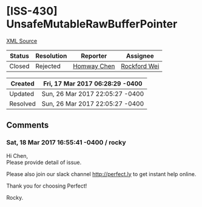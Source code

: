 # [ISS-430] UnsafeMutableRawBufferPointer

[XML Source](./xml/ISS-430.xml)
<p></p>





Status|Resolution|Reporter|Assignee
------|----------|--------|--------
Closed|Rejected|[Homway Chen](ihomway@live.com)|[Rockford Wei]($rocky)





Created|Fri, 17 Mar 2017 06:28:29 -0400
-------|--------------
Updated|Sun, 26 Mar 2017 22:05:27 -0400
Resolved|Sun, 26 Mar 2017 22:05:27 -0400


## Comments




### Sat, 18 Mar 2017 16:55:41 -0400 / rocky 

<p><p>Hi Chen,<br/>
Please provide detail of issue.</p>



<p>Please also join our slack channel <a href="http://perfect.ly" class="external-link" rel="nofollow">http://perfect.ly</a> to get instant help online.</p>

<p>Thank you for choosing Perfect!</p>

<p>Rocky.</p></p>


